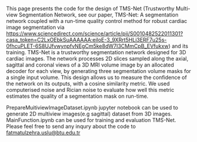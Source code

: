 This page presents the code for the design of TMS-Net (Trustworthy Multi-view Segmentation Network, see our paper, TMS-Net: A segmentation network coupled with a run-time quality control method for robust cardiac image segmentation via https://www.sciencedirect.com/science/article/pii/S0010482522011301?casa_token=C2LxOEbkSuAAAAAA:eiloE-3_9XRrt5HLi3ERF7u25s-0fhcuPLET-6S8UJfvwynpfvNEgCm5ke8dW7I3CMmCpB_EVfukxw) and its training. TMS-Net is a trustworthy segmentation network designed for 3D cardiac images. The network processes 2D slices sampled along the axial, sagittal and coronal views of a 3D MRI volume image by an allocated decoder for each view, by generating three segmentation volume masks for a single input volume. This design allows us to measure the confidence of the network on its outputs, with a cosine similarity metric.  We used computerised noise and Rician noise to evaluate how well this metric estimates the quality of a segmentation mask on run-time. 


PrepareMuitiviewImageDataset.ipynb jupyter notebook can be used to generate 2D multiview images(e.g sagittal) dataset from 3D images. MainFunction.ipynb can be used for training and evaluation TMS-Net. Please feel free to send any inqury about the code to fatmatulzehra.uslu@btu.edu.tr
